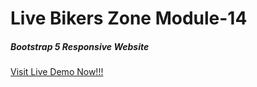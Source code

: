  <h1>Live Bikers Zone Module-14</h1>
  <h5>Bootstrap 5 Responsive Website</h5>
<a target="_blank" href="https://rayhan60611.github.io/p_hero_biker-zone-bootstrap/"> Visit Live Demo Now!!!</a>
